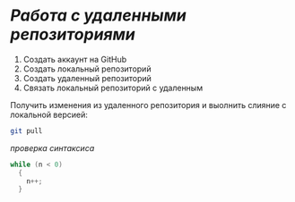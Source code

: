# **_Работа с удаленными репозиториями_**

1. Создать аккаунт на GitHub
2. Создать локальный репозиторий
3. Создать удаленный репозиторий
4. Связать локальный репозиторий с удаленным

Получить изменения из удаленного репозитория и выолнить слияние с локальной версией:
```bash
git pull
```
*проверка синтаксиса*
```C#
while (n < 0)
  {
    n++;
  }
```

